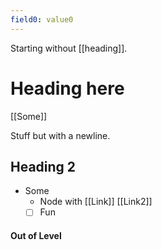 ```yaml
---
field0: value0
---
```


Starting without [[heading]].
# Heading here

[[Some]]

Stuff but with
a newline.

## Heading 2

- Some
    - Node with [[Link]] [[Link2]]
  - [ ] Fun

#### Out of Level
